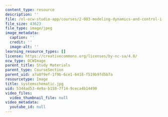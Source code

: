 ```yaml
---
content_type: resource
description: ''
file: /ol-ocw-studio-app/courses/2-003-modeling-dynamics-and-control-i-spring-2005/5344ad534e9ab1587f149ceca4b14490_systemschematic.jpg
file_size: 43623
file_type: image/jpeg
image_metadata:
  caption: ''
  credit: ''
  image-alt: ''
learning_resource_types: []
license: https://creativecommons.org/licenses/by-nc-sa/4.0/
ocw_type: OCWImage
parent_title: Study Materials
parent_type: CourseSection
parent_uid: a7a8f9ef-1f9b-6ce1-6418-f519b9fd5b7a
resourcetype: Image
title: systemschematic.jpg
uid: 5344ad53-4e9a-b158-7f14-9ceca4b14490
video_files:
  video_thumbnail_file: null
video_metadata:
  youtube_id: null
---
```

